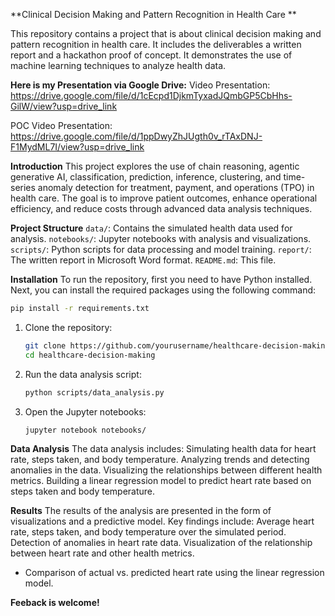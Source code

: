 **Clinical Decision Making and Pattern Recognition in Health Care
**

This repository contains a project that is about clinical decision making and pattern recognition in health care. It includes the deliverables a written report and a hackathon proof of concept. It demonstrates the use of machine learning techniques to analyze health data.

**Here is my Presentation via Google Drive:**
Video Presentation: https://drive.google.com/file/d/1cEcpd1DjkmTyxadJQmbGP5CbHhs-GilW/view?usp=drive_link

POC Video Presentation: https://drive.google.com/file/d/1ppDwyZhJUgth0v_rTAxDNJ-F1MydML7I/view?usp=drive_link

**Introduction**
This project explores the use of chain reasoning, agentic generative AI, classification, prediction, inference, clustering, and time-series anomaly detection for treatment, payment, and operations (TPO) in health care. The goal is to improve patient outcomes, enhance operational efficiency, and reduce costs through advanced data analysis techniques.

**Project Structure**
`data/`: Contains the simulated health data used for analysis.
`notebooks/`: Jupyter notebooks with analysis and visualizations.
`scripts/`: Python scripts for data processing and model training.
`report/`: The written report in Microsoft Word format.
`README.md`: This file.

**Installation**
To run the repository, first you need to have Python installed. Next, you can install the required packages using the following command:

```bash
pip install -r requirements.txt
```

1. Clone the repository:
   ```bash
   git clone https://github.com/yourusername/healthcare-decision-making.git
   cd healthcare-decision-making
   ```

2. Run the data analysis script:
   ```bash
   python scripts/data_analysis.py
   ```

3. Open the Jupyter notebooks:
   ```bash
   jupyter notebook notebooks/
   ```

**Data Analysis**
The data analysis includes:
Simulating health data for heart rate, steps taken, and body temperature.
Analyzing trends and detecting anomalies in the data.
Visualizing the relationships between different health metrics.
Building a linear regression model to predict heart rate based on steps taken and body temperature.

**Results**
The results of the analysis are presented in the form of visualizations and a predictive model. Key findings include:
Average heart rate, steps taken, and body temperature over the simulated period.
Detection of anomalies in heart rate data.
Visualization of the relationship between heart rate and other health metrics.
- Comparison of actual vs. predicted heart rate using the linear regression model.

**Feeback is welcome!**
